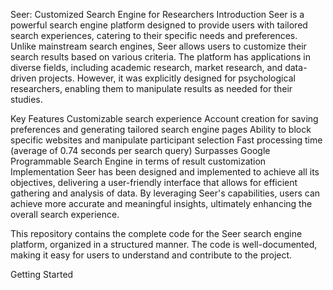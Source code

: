 
Seer: Customized Search Engine for Researchers
Introduction
Seer is a powerful search engine platform designed to provide users with tailored search experiences, catering to their specific needs and preferences. Unlike mainstream search engines, Seer allows users to customize their search results based on various criteria. The platform has applications in diverse fields, including academic research, market research, and data-driven projects. However, it was explicitly designed for psychological researchers, enabling them to manipulate results as needed for their studies.

Key Features
Customizable search experience
Account creation for saving preferences and generating tailored search engine pages
Ability to block specific websites and manipulate participant selection
Fast processing time (average of 0.74 seconds per search query)
Surpasses Google Programmable Search Engine in terms of result customization
Implementation
Seer has been designed and implemented to achieve all its objectives, delivering a user-friendly interface that allows for efficient gathering and analysis of data. By leveraging Seer's capabilities, users can achieve more accurate and meaningful insights, ultimately enhancing the overall search experience.

This repository contains the complete code for the Seer search engine platform, organized in a structured manner. The code is well-documented, making it easy for users to understand and contribute to the project.

Getting Started
